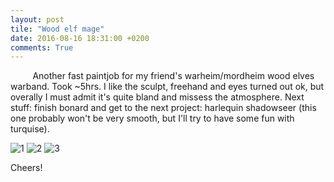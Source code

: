 ```yaml
---
layout: post
tile: "Wood elf mage"
date: 2016-08-16 18:31:00 +0200
comments: True
---
```



&nbsp;&nbsp;&nbsp;&nbsp;&nbsp;&nbsp;&nbsp;&nbsp;
Another fast paintjob for my friend's warheim/mordheim wood elves warband. Took ~5hrs. I like the sculpt, freehand and eyes turned out ok, but overally I must admit it's quite bland and missess the atmosphere. Next stuff: finish bonard and get to the next project: harlequin shadowseer (this one probably won't be very smooth, but I'll try to have some fun with turquise).

![1](http://drive.google.com/uc?export=view&id=0B8W6Bk6dW7caUWoxNDU0UGZrOTg)
![2](http://drive.google.com/uc?export=view&id=0B8W6Bk6dW7cadXBBQ2hKaXVtdkE)
![3](http://drive.google.com/uc?export=view&id=0B8W6Bk6dW7cadVU5MHpnWVdfODQ)


Cheers!

